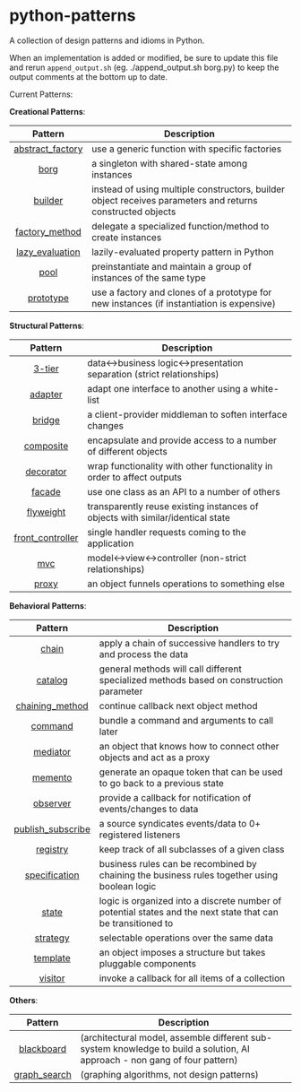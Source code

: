 python-patterns
===============

A collection of design patterns and idioms in Python.

When an implementation is added or modified, be sure to update this file and
rerun `append_output.sh` (eg. ./append_output.sh borg.py) to keep the output
comments at the bottom up to date.

Current Patterns:

__Creational Patterns__:

| Pattern | Description |
|:-------:| ----------- |
| [abstract_factory](abstract_factory.py) | use a generic function with specific factories |
| [borg](borg.py) | a singleton with shared-state among instances |
| [builder](builder.py) | instead of using multiple constructors, builder object receives parameters and returns constructed objects |
| [factory_method](factory_method.py) | delegate a specialized function/method to create instances |
| [lazy_evaluation](lazy_evaluation.py) | lazily-evaluated property pattern in Python |
| [pool](pool.py) | preinstantiate and maintain a group of instances of the same type |
| [prototype](prototype.py) | use a factory and clones of a prototype for new instances (if instantiation is expensive) |

__Structural Patterns__:

| Pattern | Description |
|:-------:| ----------- |
| [3-tier](3-tier.py) | data<->business logic<->presentation separation (strict relationships) |
| [adapter](adapter.py) | adapt one interface to another using a white-list |
| [bridge](bridge.py) | a client-provider middleman to soften interface changes |
| [composite](composite.py) | encapsulate and provide access to a number of different objects |
| [decorator](decorator.py) | wrap functionality with other functionality in order to affect outputs |
| [facade](facade.py) | use one class as an API to a number of others |
| [flyweight](flyweight.py) | transparently reuse existing instances of objects with similar/identical state |
| [front_controller](front_controller.py) | single handler requests coming to the application |
| [mvc](mvc.py) | model<->view<->controller (non-strict relationships) |
| [proxy](proxy.py) | an object funnels operations to something else |

__Behavioral Patterns__:

| Pattern | Description |
|:-------:| ----------- |
| [chain](chain.py) | apply a chain of successive handlers to try and process the data |
| [catalog](catalog.py) | general methods will call different specialized methods based on construction parameter |
| [chaining_method](chaining_method.py) | continue callback next object method |
| [command](command.py) | bundle a command and arguments to call later |
| [mediator](mediator.py) | an object that knows how to connect other objects and act as a proxy |
| [memento](memento.py) | generate an opaque token that can be used to go back to a previous state |
| [observer](observer.py) | provide a callback for notification of events/changes to data |
| [publish_subscribe](publish_subscribe.py) | a source syndicates events/data to 0+ registered listeners |
| [registry](registry.py) | keep track of all subclasses of a given class |
| [specification](specification.py) |  business rules can be recombined by chaining the business rules together using boolean logic |
| [state](state.py) | logic is organized into a discrete number of potential states and the next state that can be transitioned to |
| [strategy](strategy.py) | selectable operations over the same data |
| [template](template.py) | an object imposes a structure but takes pluggable components |
| [visitor](visitor.py) | invoke a callback for all items of a collection |


__Others__:

| Pattern | Description |
|:-------:| ----------- |
| [blackboard](blackboard.py) | (architectural model, assemble different sub-system knowledge to build a solution, AI approach - non gang of four pattern) |
| [graph_search](graph_search.py) | (graphing algorithms, not design patterns) |
